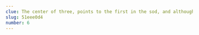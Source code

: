 ```yaml
---
clue: The center of three, points to the first in the sod, and although that may be too broad; the second clue tied to the sands of decay, combined they will show you the way.
slug: 51eee0d4
number: 6
---
```

